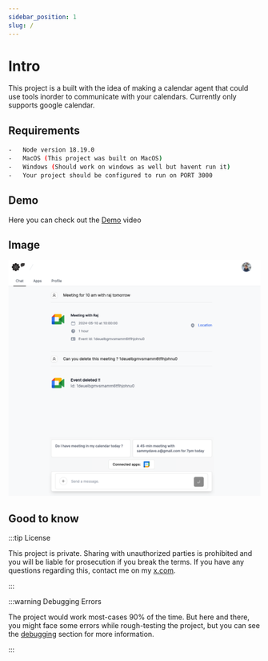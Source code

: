 ```yaml
---
sidebar_position: 1
slug: /
---
```


# Intro

This project is a built with the idea of making a calendar agent that could use tools inorder to communicate with your calendars. Currently only supports google calendar.

## Requirements

```bash
-   Node version 18.19.0
-   MacOS (This project was built on MacOS)
-   Windows (Should work on windows as well but havent run it)
-   Your project should be configured to run on PORT 3000
```

## Demo

Here you can check out the [Demo](https://twitter.com/rajeshdavidbabu/status/1789031872560820292) video

## Image

![Demo Image](./assets/demo.png)

## Good to know

:::tip License

This project is private. Sharing with unauthorized parties is prohibited and you will be liable for prosecution if you break the terms. If you have any questions regarding this, contact me on my [x.com](https://twitter.com/rajeshdavidbabu).

:::

:::warning Debugging Errors

The project would work most-cases 90% of the time. But here and there, you might face some errors while rough-testing the project, but you can see the [debugging](/debugging) section for more information.

:::
